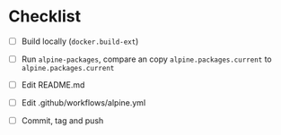 # Checklist
- [ ] Build locally (`docker.build-ext`)
- [ ] Run `alpine-packages`, compare an copy `alpine.packages.current` to `alpine.packages.current`
- [ ] Edit README.md
- [ ] Edit .github/workflows/alpine.yml
- [ ] Commit, tag and push

